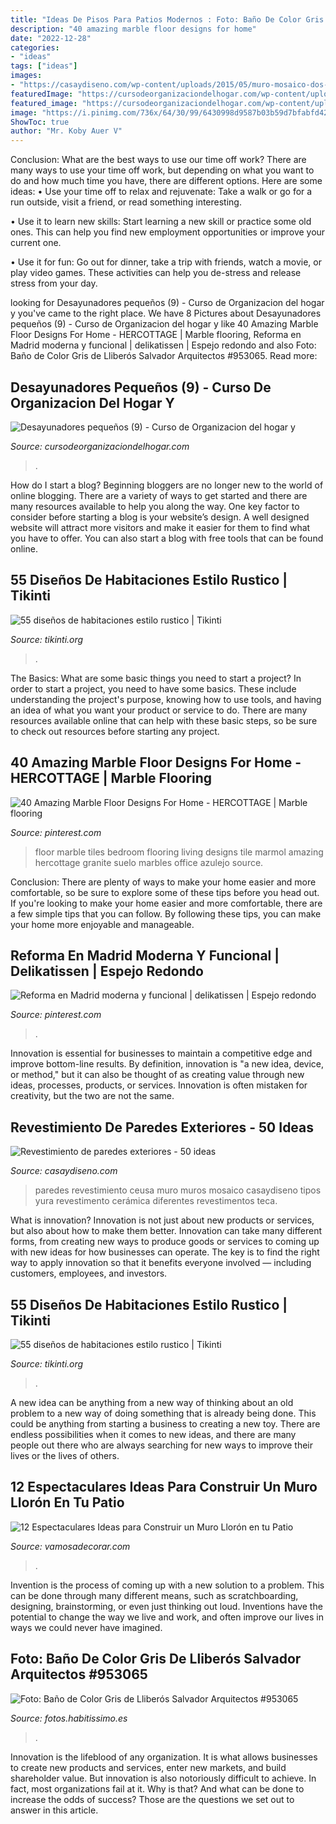 ```yaml
---
title: "Ideas De Pisos Para Patios Modernos : Foto: Baño De Color Gris De Lliberós Salvador Arquitectos #953065"
description: "40 amazing marble floor designs for home"
date: "2022-12-28"
categories:
- "ideas"
tags: ["ideas"]
images:
- "https://casaydiseno.com/wp-content/uploads/2015/05/muro-mosaico-dos-arboles.jpg"
featuredImage: "https://cursodeorganizaciondelhogar.com/wp-content/uploads/2016/06/Desayunadores-pequeños-9.jpg"
featured_image: "https://cursodeorganizaciondelhogar.com/wp-content/uploads/2016/06/Desayunadores-pequeños-9.jpg"
image: "https://i.pinimg.com/736x/64/30/99/6430998d9587b03b59d7bfabfd429032.jpg"
ShowToc: true
author: "Mr. Koby Auer V"
---
```



Conclusion: What are the best ways to use our time off work?
There are many ways to use your time off work, but depending on what you want to do and how much time you have, there are different options. Here are some ideas: 
• Use your time off to relax and rejuvenate: Take a walk or go for a run outside, visit a friend, or read something interesting. 

• Use it to learn new skills: Start learning a new skill or practice some old ones. This can help you find new employment opportunities or improve your current one. 

• Use it for fun: Go out for dinner, take a trip with friends, watch a movie, or play video games. These activities can help you de-stress and release stress from your day.

	

		
looking for Desayunadores pequeños (9) - Curso de Organizacion del hogar y you've came to the right place. We have 8 Pictures about Desayunadores pequeños (9) - Curso de Organizacion del hogar y like 40 Amazing Marble Floor Designs For Home - HERCOTTAGE | Marble flooring, Reforma en Madrid moderna y funcional | delikatissen | Espejo redondo and also Foto: Baño de Color Gris de Lliberós Salvador Arquitectos #953065. Read more:
		
    
## Desayunadores Pequeños (9) - Curso De Organizacion Del Hogar Y

<img loading=lazy src="https://cursodeorganizaciondelhogar.com/wp-content/uploads/2016/06/Desayunadores-pequeños-9.jpg" onerror="this.onerror=null;this.src='https://tse2.mm.bing.net/th?id=OIP.vaC2121iLHzuo4XVhzSaywHaJ4&amp;pid=15.1';" alt="Desayunadores pequeños (9) - Curso de Organizacion del hogar y">

_Source: cursodeorganizaciondelhogar.com_

>. 

	

How do I start a blog?
Beginning bloggers are no longer new to the world of online blogging. There are a variety of ways to get started and there are many resources available to help you along the way. One key factor to consider before starting a blog is your website’s design. A well designed website will attract more visitors and make it easier for them to find what you have to offer. You can also start a blog with free tools that can be found online.

    
## 55 Diseños De Habitaciones Estilo Rustico | Tikinti

<img loading=lazy src="http://tikinti.org/wp-content/uploads/2013/07/habitaciones-rusticas-046.jpg" onerror="this.onerror=null;this.src='https://tse3.mm.bing.net/th?id=OIP.-ZPs4mbegkIQ0Zir01GL-AHaJ4&amp;pid=15.1';" alt="55 diseños de habitaciones estilo rustico | Tikinti">

_Source: tikinti.org_

>. 

	

The Basics: What are some basic things you need to start a project?
In order to start a project, you need to have some basics. These include understanding the project's purpose, knowing how to use tools, and having an idea of what you want your product or service to do. There are many resources available online that can help with these basic steps, so be sure to check out resources before starting any project.

    
## 40 Amazing Marble Floor Designs For Home - HERCOTTAGE | Marble Flooring

<img loading=lazy src="https://i.pinimg.com/736x/d4/ff/37/d4ff37a120480a2ef3dff5ff56276d08.jpg" onerror="this.onerror=null;this.src='https://tse3.mm.bing.net/th?id=OIP.IhkFvWc7Dap6pYFl_BE0nwHaLC&amp;pid=15.1';" alt="40 Amazing Marble Floor Designs For Home - HERCOTTAGE | Marble flooring">

_Source: pinterest.com_

>floor marble tiles bedroom flooring living designs tile marmol amazing hercottage granite suelo marbles office azulejo source. 

	

Conclusion: There are plenty of ways to make your home easier and more comfortable, so be sure to explore some of these tips before you head out.
If you're looking to make your home easier and more comfortable, there are a few simple tips that you can follow. By following these tips, you can make your home more enjoyable and manageable.

    
## Reforma En Madrid Moderna Y Funcional | Delikatissen | Espejo Redondo

<img loading=lazy src="https://i.pinimg.com/736x/64/30/99/6430998d9587b03b59d7bfabfd429032.jpg" onerror="this.onerror=null;this.src='https://tse3.mm.bing.net/th?id=OIP.GdT1fAo3f1Udo-Jb-433dQHaLH&amp;pid=15.1';" alt="Reforma en Madrid moderna y funcional | delikatissen | Espejo redondo">

_Source: pinterest.com_

>. 

	

Innovation is essential for businesses to maintain a competitive edge and improve bottom-line results. By definition, innovation is "a new idea, device, or method," but it can also be thought of as creating value through new ideas, processes, products, or services. Innovation is often mistaken for creativity, but the two are not the same.

    
## Revestimiento De Paredes Exteriores - 50 Ideas

<img loading=lazy src="https://casaydiseno.com/wp-content/uploads/2015/05/muro-mosaico-dos-arboles.jpg" onerror="this.onerror=null;this.src='https://tse3.mm.bing.net/th?id=OIP.TFXykn5G5n9lMrqim-tO9AHaFj&amp;pid=15.1';" alt="Revestimiento de paredes exteriores - 50 ideas">

_Source: casaydiseno.com_

>paredes revestimiento ceusa muro muros mosaico casaydiseno tipos yura revestimento cerámica diferentes revestimentos teca. 

	

What is innovation?
Innovation is not just about new products or services, but also about how to make them better. Innovation can take many different forms, from creating new ways to produce goods or services to coming up with new ideas for how businesses can operate. The key is to find the right way to apply innovation so that it benefits everyone involved ― including customers, employees, and investors.

    
## 55 Diseños De Habitaciones Estilo Rustico | Tikinti

<img loading=lazy src="http://tikinti.org/wp-content/uploads/2013/07/habitaciones-rusticas-028.jpg" onerror="this.onerror=null;this.src='https://tse3.mm.bing.net/th?id=OIP.pKOPIqACx-rLQYQ7RXDmSwHaFj&amp;pid=15.1';" alt="55 diseños de habitaciones estilo rustico | Tikinti">

_Source: tikinti.org_

>. 

	

A new idea can be anything from a new way of thinking about an old problem to a new way of doing something that is already being done. This could be anything from starting a business to creating a new toy. There are endless possibilities when it comes to new ideas, and there are many people out there who are always searching for new ways to improve their lives or the lives of others.

    
## 12 Espectaculares Ideas Para Construir Un Muro Llorón En Tu Patio

<img loading=lazy src="http://vamosadecorar.com/wp-content/uploads/2017/07/muro-lloron-13.jpg" onerror="this.onerror=null;this.src='https://tse1.mm.bing.net/th?id=OIP.7_F22xfEdHHJT5f_DHqjNAHaEJ&amp;pid=15.1';" alt="12 Espectaculares Ideas para Construir un Muro Llorón en tu Patio">

_Source: vamosadecorar.com_

>. 

	

Invention is the process of coming up with a new solution to a problem. This can be done through many different means, such as scratchboarding, designing, brainstorming, or even just thinking out loud. Inventions have the potential to change the way we live and work, and often improve our lives in ways we could never have imagined.

    
## Foto: Baño De Color Gris De Lliberós Salvador Arquitectos #953065

<img loading=lazy src="https://es.habcdn.com/photos/project/medium/bano-1-953065.jpg" onerror="this.onerror=null;this.src='https://tse3.mm.bing.net/th?id=OIP.biDTOVQuHkRoL9fV__BlggAAAA&amp;pid=15.1';" alt="Foto: Baño de Color Gris de Lliberós Salvador Arquitectos #953065">

_Source: fotos.habitissimo.es_

>. 

	

Innovation is the lifeblood of any organization. It is what allows businesses to create new products and services, enter new markets, and build shareholder value. But innovation is also notoriously difficult to achieve. In fact, most organizations fail at it. Why is that? And what can be done to increase the odds of success? Those are the questions we set out to answer in this article.

